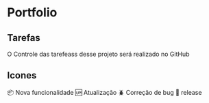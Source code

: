 # Portfolio

## Tarefas
O Controle das tarefeass desse projeto será realizado no GitHub

## Icones
:package: Nova funcionalidade
:up: Atualização
:beetle: Correção de bug
:checkered_flag: release

